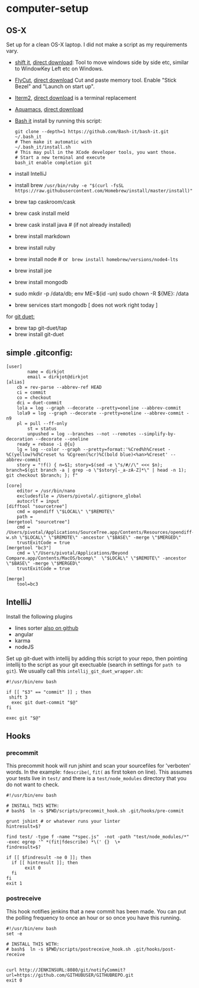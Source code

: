 # computer-setup


## OS-X

Set up for a clean OS-X laptop.  I did not make a script as my
requirements vary.

- [shift it](https://github.com/fikovnik/ShiftIt),
[direct download](https://github.com/fikovnik/ShiftIt/releases/download/version-1.6.3/ShiftIt-1.6.3.zip): Tool to move
windows side by side etc, similar to
WindowKey Left etc on Windows.
- [FlyCut](https://github.com/TermiT/Flycut/), [direct download](https://github.com/TermiT/Flycut/releases/download/1.8.2/Flycut.app.1.8.2.zip) Cut and paste memory tool.   Enable "Stick Bezel"  and "Launch on start up".  

- [Iterm2](https://iterm2.com/),  [direct download](https://iterm2.com/downloads/stable/iTerm2-3_0_10.zip) is a terminal replacement 

- [Aquamacs](http://aquamacs.org/), [direct download](http://aquamacs.org/download-release.shtml)

- [Bash it](https://github.com/Bash-it/bash-it) install by running this script: 
  ```
  git clone --depth=1 https://github.com/Bash-it/bash-it.git ~/.bash_it
  # Then make it automatic with 
  ~/.bash_it/install.sh
  # This may pull in the XCode developer tools, you want those.  
  # Start a new terminal and execute 
  bash_it enable completion git
  ```
    

- install IntelliJ
- install brew `/usr/bin/ruby -e "$(curl -fsSL https://raw.githubusercontent.com/Homebrew/install/master/install)"`
- brew tap caskroom/cask
- brew cask install meld
- brew cask install java  # (if not already installed)
- brew install markdown
- brew install ruby
- brew install node   # or ` brew install homebrew/versions/node4-lts`
- brew install joe

- brew install mongodb
- sudo mkdir -p /data/db; env ME=$(id -un) sudo chown -R  ${ME}: /data
- brew services start mongodb  [ does not work right today ]


for [git duet:](https://github.com/git-duet/git-duet)
- brew tap git-duet/tap
- brew install git-duet


## simple .gitconfig:
```
[user]
        name = dirkjot
        email = dirkjot@dirkjot
[alias]
	cb = rev-parse --abbrev-ref HEAD
	ci = commit
	co = checkout
	dci = duet-commit
	lola = log --graph --decorate --pretty=oneline --abbrev-commit
	lola9 = log --graph --decorate --pretty=oneline --abbrev-commit -n9
	pl = pull --ff-only
        st = status
        unpushed = log --branches --not --remotes --simplify-by-decoration --decorate --oneline
	ready = rebase -i @{u}
	lg = log --color --graph --pretty=format:'%Cred%h%Creset -%C(yellow)%d%Creset %s %Cgreen(%cr)%C(bold blue)<%an>%Creset' --abbrev-commit
	story = "!f() { n=$1; story=$(sed -e \"s/#//\" <<< $n); branch=$(git branch -a | grep -o \"$story[-_a-zA-Z]*\" | head -n 1); git checkout $branch; }; f"
	
[core]
	editor = /usr/bin/nano
	excludesfile = /Users/pivotal/.gitignore_global
	autocrlf = input
[difftool "sourcetree"]
	cmd = opendiff \"$LOCAL\" \"$REMOTE\"
	path =
[mergetool "sourcetree"]
	cmd = /Users/pivotal/Applications/SourceTree.app/Contents/Resources/opendiff-w.sh \"$LOCAL\" \"$REMOTE\" -ancestor \"$BASE\" -merge \"$MERGED\"
	trustExitCode = true
[mergetool "bc3"]
	cmd = \"/Users/pivotal/Applications/Beyond Compare.app/Contents/MacOS/bcomp\"  \"$LOCAL\" \"$REMOTE\" -ancestor \"$BASE\" -merge \"$MERGED\"
	trustExitCode = true

[merge]
    tool=bc3
```



## IntelliJ

Install the following plugins
- lines sorter [also on github](https://github.com/syllant/idea-plugin-linessorter)
- angular
- karma
- nodeJS

Set up git-duet with intellij by adding this script to your repo, then pointing intellij to the script as your git exectuable (search in settings for `path to git`). We usually call this `intellij_git_duet_wrapper.sh`:

```
#!/usr/bin/env bash

if [[ "$3" == "commit" ]] ; then
 shift 3
  exec git duet-commit "$@"
fi

exec git "$@"
```


## Hooks

### precommit

This precommit hook will run jshint and scan your sourcefiles for 'verboten' words.  In the example: `fdescribe(`, `fit(` as first token on line).  This assumes your tests live in `test/` and there is a `test/node_modules` directory that you do not want to check.  

```
#!/usr/bin/env bash

# INSTALL THIS WITH:
# bash$  ln -s $PWD/scripts/precommit_hook.sh .git/hooks/pre-commit

grunt jshint # or whatever runs your linter
hintresult=$?

find test/ -type f -name "*spec.js"  -not -path "test/node_modules/*" -exec egrep '^ *(fit|fdescribe) *\(' {}  \+
findresult=$?

if [[ $findresult -ne 0 ]]; then
  if [[ hintresult ]]; then
       exit 0
  fi
fi
exit 1

```

### postreceive
This hook notifies jenkins that a new commit has been made.  You can put the polling frequency to once an hour or so once you have this running. 

```
#!/usr/bin/env bash
set -e

# INSTALL THIS WITH:
# bash$  ln -s $PWD/scripts/postreceive_hook.sh .git/hooks/post-receive


curl http://JENKINSURL:8080/git/notifyCommit?url=https://github.com/GITHUBUSER/GITHUBREPO.git
exit 0

```




